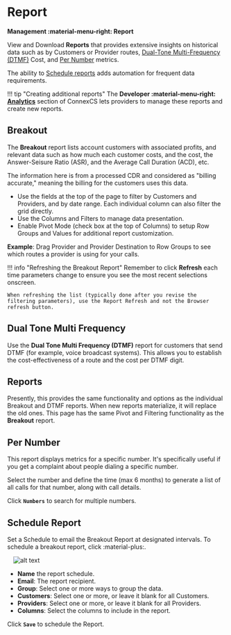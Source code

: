 # Report

**Management :material-menu-right: Report**

View and Download **Reports** that provides extensive insights on historical data such as by Customers or Provider routes, [Dual-Tone Multi-Frequency (DTMF)](https://docs.connexcs.com/report/#dual-tone-multi-frequency) Cost, and [Per Number](https://docs.connexcs.com/report/#per-number) metrics.

The ability to [Schedule reports](https://docs.connexcs.com/report/#schedule-report) adds automation for frequent data requirements.  

!!! tip "Creating additional reports"
    The **Developer :material-menu-right: [Analytics](https://docs.connexcs.com/developers/analytics/)** section of ConnexCS lets providers to manage these reports and create new reports.

## Breakout

The **Breakout** report lists account customers with associated profits, and relevant data such as how much each customer costs, and the cost, the Answer-Seisure Ratio (ASR), and the Average Call Duration (ACD), etc.

The information here is from a processed CDR and considered as "billing accurate," meaning the billing for the customers uses this data.

+ Use the fields at the top of the page to filter by Customers and Providers, and by date range. Each individual column can also filter the grid directly.
+ Use the Columns and Filters to manage data presentation.
+ Enable Pivot Mode (check box at the top of Columns) to setup Row Groups and Values for additional report customization.

**Example**: Drag Provider and Provider Destination to Row Groups to see which routes a provider is using for your calls.

!!! info "Refreshing the Breakout Report"
    Remember to click **Refresh** each time parameters change to ensure you see the most recent selections onscreen.

    When refreshing the list (typically done after you revise the filtering parameters), use the Report Refresh and not the Browser refresh button.

## Dual Tone Multi Frequency

Use the **Dual Tone Multi Frequency (DTMF)** report for customers that send DTMF (for example, voice broadcast systems). This allows you to establish the cost-effectiveness of a route and the cost per DTMF digit.

## Reports

Presently, this provides the same functionality and options as the individual Breakout and DTMF reports. When new reports materialize, it will replace the old ones. This page has the same Pivot and Filtering functionality as the **Breakout** report.

## Per Number

This report displays metrics for a specific number. It's specifically useful if you get a complaint about people dialing a specific number.

Select the number and define the time (max 6 months) to generate a list of all calls for that number, along with call details.

Click **`Numbers`** to search for multiple numbers.

## Schedule Report

Set a Schedule to email the Breakout Report at designated intervals. To schedule a breakout report, click :material-plus:.

&emsp;![alt text][schedulereport]

+ **Name** the report schedule.
+ **Email**: The report recipient.
+ **Group**: Select one or more ways to group the data.
+ **Customers**: Select one or more, or leave it blank for all Customers.
+ **Providers**: Select one or more, or leave it blank for all Providers.
+ **Columns**: Select the columns to include in the report.

Click **`Save`** to schedule the Report.

[schedulereport]: /reports/img/schedulereport1.png "Schedule Reports"
<!--stackedit_data:
eyJoaXN0b3J5IjpbMTQzNTczMDg4NCw3MzMxNTg1MTcsMjA5Nj
Y5MjkyM119
-->